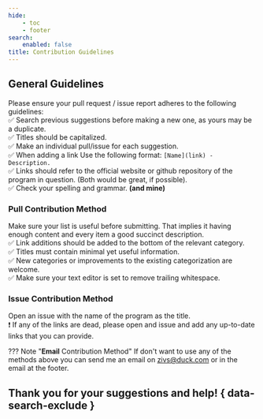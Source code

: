 ```yaml
---
hide:
    - toc
    - footer
search:
    enabled: false
title: Contribution Guidelines
---
```


## **General Guidelines**

Please ensure your pull request / issue report adheres to the following guidelines:<br>
:white_check_mark: Search previous suggestions before making a new one, as yours may be a duplicate.<br>
:white_check_mark: Titles should be capitalized.<br>
:white_check_mark: Make an individual pull/issue for each suggestion.<br>
:white_check_mark: When adding a link Use the following format: `[Name](link) - Description.`<br>
:white_check_mark: Links should refer to the official website or github repository of the program in question. (Both would be great, if possible).<br>
:white_check_mark: Check your spelling and grammar. **(and mine)**

### **Pull** Contribution Method

Make sure your list is useful before submitting. That implies it having enough content and every item a good succinct description.<br>
:white_check_mark: Link additions should be added to the bottom of the relevant category.<br>
:white_check_mark: Titles must contain minimal yet useful information.<br>
:white_check_mark: New categories or improvements to the existing categorization are welcome.<br>
:white_check_mark: Make sure your text editor is set to remove trailing whitespace.<br>

### **Issue** Contribution Method

Open an issue with the name of the program as the title.<br>
:exclamation: If any of the links are dead, please open and issue and add any up-to-date links that you can provide.<br>

??? Note "**Email** Contribution Method"
    If don't want to use any of the methods above you can send me an email on [zivs@duck.com](mailto:zivs@duck.com) or in the email at the footer.

## **Thank you for your suggestions and help!** { data-search-exclude }
